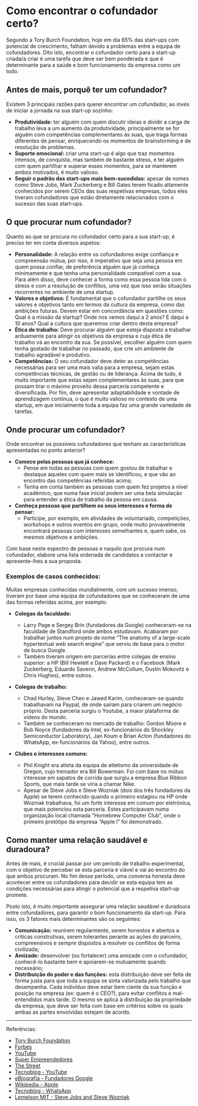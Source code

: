 # Como encontrar o cofundador certo?

Segundo a Tory Burch Foundation, hoje em dia 65% das start-ups com potencial de crescimento, falham devido a problemas entre a equipa de cofundadores. Dito isto, encontrar o cofundador certo para a start-up criada/a criar é uma tarefa que deve ser bem ponderada e que é determinante para a saúde e bom funcionamento da empresa como um todo.

## Antes de mais, porquê ter um cofundador?

Existem 3 principais razões para querer encontrar um cofundador, ao invés de iniciar a jornada na sua start-up sozinho:

- **Produtividade:** ter alguém com quem discutir ideias e dividir a carga de trabalho leva a um aumento da produtividade, principalmente se for alguém com competências complementares às suas, que traga formas diferentes de pensar, enriquecendo os momentos de brainstorming e de resolução de problemas.
- **Suporte emocional:** criar uma start-up é algo que traz momentos intensos, de conquista, mas também de bastante stress, e ter alguém com quem partilhar e superar esses momentos, para se manterem ambos motivados, é muito valioso.
- **Seguir o padrão das start-ups mais bem-sucedidas:** apesar de nomes como Steve Jobs, Mark Zuckerberg e Bill Gates terem ficado altamente conhecidos por serem CEOs das suas respetivas empresas, todos eles tiveram cofundadores que estão diretamente relacionados com o sucesso das suas start-ups.

## O que procurar num cofundador?

Quanto ao que se procura no cofundador certo para a sua start-up, é preciso ter em conta diversos aspetos:

- **Personalidade:** A relação entre os cofundadores exige confiança e compreensão mútua, por isso, é imperativo que seja uma pessoa em quem possa confiar, de preferência alguém que já conheça minimamente e que tenha uma personalidade compatível com a sua. Para além disso, deve conhecer a forma como essa pessoa lida com o stress e com a resolução de conflitos, uma vez que isso serão situações recorrentes no ambiente de uma startup.
- **Valores e objetivos:** É fundamental que o cofundador partilhe os seus valores e objetivos tanto em termos da cultura da empresa, como das ambições futuras. Devem estar em concordância em questões como: Qual é a missão da startup? Onde nos vemos daqui a 2 anos? E daqui a 10 anos? Qual a cultura que queremos criar dentro desta empresa?
- **Ética de trabalho:** Deve procurar alguém que esteja disposto a trabalhar arduamente para atingir os objetivos da empresa e cuja ética de trabalho vá ao encontro da sua. Se possível, escolher alguém com quem tenha gostado de trabalhar no passado, que crie um ambiente de trabalho agradável e produtivo.
- **Competências:** O seu cofundador deve deter as competências necessárias para ser uma mais valia para a empresa, sejam estas competências técnicas, de gestão ou de liderança. Acima de tudo, é muito importante que estas sejam complementares às suas, para que possam tirar o máximo proveito dessa parceria competente e diversificada. Por fim, deve apresentar adaptabilidade e vontade de aprendizagem contínua, o que é muito valioso no contexto de uma startup, em que inicialmente toda a equipa faz uma grande variedade de tarefas.

## Onde procurar um cofundador?

Onde encontrar os possíveis cofundadores que tenham as características apresentadas no ponto anterior?

- **Comece pelas pessoas que já conhece:**
  - Pense em todas as pessoas com quem gostou de trabalhar e destaque aqueles com quem mais se identificou, e que vão ao encontro das competências referidas acima;
  - Tenha em conta também as pessoas com quem fez projetos a nível académico, que numa fase inicial podem ser uma bela simulação para entender a ética de trabalho da pessoa em causa.
- **Conheça pessoas que partilhem os seus interesses e forma de pensar:**
  - Participe, por exemplo, em atividades de voluntariado, competições, workshops e outros eventos em grupo, onde muito provavelmente encontrará pessoas com interesses semelhantes e, quem sabe, os mesmos objetivos e ambições.

Com base neste espectro de pessoas e naquilo que procura num cofundador, elabore uma lista ordenada de candidatos a contactar e apresente-lhes a sua proposta.

### Exemplos de casos conhecidos:

Muitas empresas conhecidas mundialmente, com um sucesso imenso, tiveram por base uma equipa de cofundadores que se conheceram de uma das formas referidas acima, por exemplo:

- **Colegas da faculdade:**
  - Larry Page e Sergey Brin (fundadores da Google) conheceram-se na faculdade de Standford onde ambos estudavam. Acabaram por trabalhar juntos num projeto de nome “The anatomy of a large-scale hypertextual web search engine” que serviu de base para o motor de busca Google. 
  - Também tiveram origem em parcerias entre colegas de ensino superior: a HP (Bill Hewlett e Dave Packard) e o Facebook (Mark Zuckerberg, Eduardo Saverin, Andrew McCollum, Dustin Mokovitz e Chris Hughes), entre outros.

- **Colegas de trabalho:**
  - Chad Hurley, Steve Chen e Jawed Karim, conheceram-se quando trabalhavam na Paypal, de onde saíram para criarem um negócio próprio. Desta parceria surgiu o Youtube, a maior plataforma de vídeos do mundo.
  - Também se conheceram no mercado de trabalho: Gordon Moore e Bob Noyce (fundadores da Intel, ex-funcionários do Shockley Semiconductor Laboratory), Jan Koum e Brian Acton (fundadores do WhatsApp, ex-funcionários da Yahoo), entre outros.

- **Clubes e interesses comuns:**
  - Phil Knight era atleta da equipa de atletismo da universidade de Oregon, cujo treinador era Bill Bowerman. Foi com base no mútuo interesse em sapatos de corrida que surgiu a empresa Blue Ribbon Sports, que mais tarde se viria a chamar Nike.
  - Apesar de Steve Jobs e Steve Wozniak (dois dos três fundadores da Apple) se terem conhecido quando o primeiro estagiou na HP onde Wozniak trabalhava, foi um forte interesse em comum por eletrónica, que mais potenciou esta parceria. Estes participavam numa organização local chamada “Homebrew Computer Club”, onde o primeiro protótipo da empresa “Apple I” foi demonstrado.

## Como manter uma relação saudável e duradoura?

Antes de mais, é crucial passar por um período de trabalho experimental, com o objetivo de perceber se esta parceria é viável e vai ao encontro do que ambos procuram. No fim desse período, uma conversa honesta deve acontecer entre os cofundadores para decidir se esta equipa tem as condições necessárias para atingir o potencial que a respetiva start-up promete.

Posto isto, é muito importante assegurar uma relação saudável e duradoura entre cofundadores, para garantir o bom funcionamento da start-up. Para isso, os 3 fatores mais determinantes são os seguintes:

- **Comunicação:** reunirem regularmente, serem honestos e abertos a críticas construtivas, serem tolerantes perante as ações do parceiro, compreensivos e sempre dispostos a resolver os conflitos de forma civilizada;
- **Amizade:** desenvolver (ou fortalecer) uma amizade com o cofundador, conhecê-lo bastante bem e apoiarem-se mutuamente quando necessário;
- **Distribuição do poder e das funções:** esta distribuição deve ser feita de forma justa para que toda a equipa se sinta valorizada pelo trabalho que desempenha. Cada indivíduo deve estar bem ciente da sua função e posição na empresa (ex: quem é o CEO?), para evitar conflitos e mal-entendidos mais tarde. O mesmo se aplica à distribuição da propriedade da empresa, que deve ser feita com base em critérios sobre os quais ambas as partes envolvidas estejam de acordo.

---
Referências:

- [Tory Burch Foundation](https://www.toryburchfoundation.org/resources/build-my-team/how-to-find-co-founder-relationships/)
- [Forbes](https://www.forbes.com/sites/theyec/2022/09/07/nine-tips-for-achieving-and-maintaining-a-healthy-co-founder-relationship/?sh=4732097e275f)
- [YouTube](https://www.youtube.com/watch?v=prKi3-rUPHc)
- [Super Empreendedores](https://superempreendedores.com/startups/10-co-fundadores-de-sucesso/)
- [The Street](https://www.thestreet.com/lifestyle/history-of-nike-15057083)
- [Tecnoblog - YouTube](https://tecnoblog.net/responde/quem-criou-o-youtube/)
- [eBiografia - Fundadores Google](https://www.ebiografia.com/fundadores_google/)
- [Wikipedia - Apple](https://pt.wikipedia.org/wiki/Apple)
- [Tecnoblog - WhatsApp](https://tecnoblog.net/responde/whatsapp-historia-principais-recursos-e-como-funciona-o-mensageiro/#:~:text=Jan%20Koum%20e%20Brian%20Acton,surgiu%20ao%20comprar%20um%20iPhone)
- [Lemelson MIT - Steve Jobs and Steve Wozniak](https://lemelson.mit.edu/resources/steve-jobs-and-steve-wozniak)
